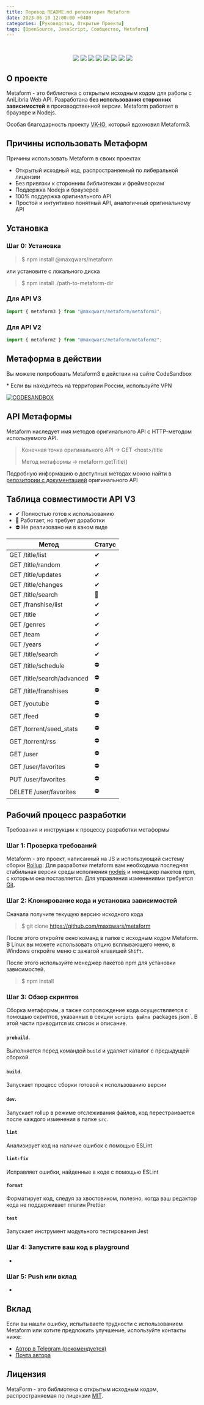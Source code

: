 ```yaml
---
title: Перевод README.md репозитория Metaform
date: 2023-06-10 12:00:00 +0400
categories: [Руководства, Открытые Проекты]
tags: [OpenSource, JavaScript, Сообщество, Metaform]
---
```


<center>
    <img src="https://raw.githubusercontent.com/maxqwars/metaform/main/banner.png" alt="">
</center>

<br>

<center>

![](https://img.shields.io/github/issues/maxqwars/metaform)
![](https://img.shields.io/github/forks/maxqwars/metaform)
![](https://img.shields.io/github/stars/maxqwars/metaform)
![](https://img.shields.io/github/license/maxqwars/metaform)
![](https://img.shields.io/librariesio/dependents/npm/@maxqwars/metaform)
![](https://img.shields.io/github/release-date/maxqwars/metaform)
![](https://img.shields.io/github/contributors/maxqwars/metaform)
![](https://img.shields.io/github/package-json/v/maxqwars/metaform)

</center>

## О проекте

Metaform - это библиотека с открытым исходным кодом для работы с AniLibria Web API. Разработана **без использования сторонних зависимостей** в производственной версии.
Metaform работает в браузере и Nodejs.

Особая благодарность проекту [VK-IO](https://github.com/negezor/vk-io), который вдохновил Metaform3.


## Причины использовать Метаформ

Причины использовать Metaform в своих проектах

- Открытый исходный код, распространяемый по либеральной лицензии
- Без привязки к сторонним библиотекам и фреймворкам
- Поддержка Nodejs и браузеров
- 100% поддержка оригинального API
- Простой и интуитивно понятный API, аналогичный оригинальному API

## Установка

### Шаг 0: Установка

> $ npm install @maxqwars/metaform

или установите с локального диска

> $ npm install ./path-to-metaform-dir

### Для API V3

```javascript
import { metaform3 } from "@maxqwars/metaform/metaform3";
```

### Для API V2

```javascript
import { metaform2 } from "@maxqwars/metaform/metaform2";
```

## Метаформа в действии

Вы можете попробовать Metaform3 в действии на сайте CodeSandbox

\* Если вы находитесь на территории России, используйте VPN

[![CODESANDBOX](https://raw.githubusercontent.com/maxqwars/metaform/main/play_in_sandbox.png)]()

## API Метаформы

Metaform наследует имя методов оригинального API с HTTP-методом используемого API.

> Конечная точка оригинального API -> GET \<host>/title
>
> Метод метаформы -> metaform.getTitle()

Подробную информацию о доступных методах можно найти в [репозитории с документацией](https://github.com/anilibria/docs) оригинального API

## Таблица совместимости API V3

- ✔ Полностью готов к использованию
- 🔧 Работает, но требует доработки
- ⛔ Не реализовано ни в каком виде

| Метод                      | Статус |
| -------------------------- | ------ |
| GET /title/list            | ✔      |
| GET /title/random          | ✔      |
| GET /title/updates         | ✔      |
| GET /title/changes         | ✔      |
| GET /title/search          | 🔧      |
| GET /franshise/list        | ✔      |
| GET /title                 | ✔      |
| GET /genres                | ✔      |
| GET /team                  | ✔      |
| GET /years                 | ✔      |
| GET /title/search          | ✔      |
| GET /title/schedule        | ⛔      |
| GET /title/search/advanced | ⛔      |
| GET /title/franshises      | ⛔      |
| GET /youtube               | ⛔      |
| GET /feed                  | ⛔      |
| GET /torrent/seed_stats    | ⛔      |
| GET /torrent/rss           | ⛔      |
| GET /user                  | ⛔      |
| GET /user/favorites        | ⛔      |
| PUT /user/favorites        | ⛔      |
| DELETE /user/favorites     | ⛔      |

## Рабочий процесс разработки

Требования и инструкции к процессу разработки метаформы

### Шаг 1: Проверка требований

Metaform - это проект, написанный на JS и использующий систему сборки [Rollup](https://rollupjs.org/). Для разработки metaform вам необходима последняя стабильная версия среды исполнения [nodejs](https://nodejs.org/en) и менеджер пакетов npm, с которым она поставляется. Для управления изменениями требуется [Git](https://git-scm.com/).

### Шаг 2: Клонирование кода и установка зависимостей

Сначала получите текущую версию исходного кода

> $ git clone https://github.com/maxqwars/metaform

После этого откройте окно команд в папке с исходным кодом Metaform. В Linux вы можете использовать опцию всплывающего меню, в Windows откройте меню с зажатой клавишей `Shift`.

После этого используйте менеджер пакетов npm для установки зависимостей.

> $ npm install

### Шаг 3: Обзор скриптов

Сборка метаформы, а также сопровождение кода осуществляется с помощью скриптов, указанных в секции `scripts файла `packages.json`. В этой части приводится их список и описание.

#### `prebuild`.

Выполняется перед командой `build` и удаляет каталог с предыдущей сборкой.

#### `build`.

Запускает процесс сборки готовой к использованию версии

#### `dev`.

Запускает rollup в режиме отслеживания файлов, код перестраивается после каждого изменения в папке `src`.

#### `lint`

Анализирует код на наличие ошибок с помощью ESLint

#### `lint:fix`

Исправляет ошибки, найденные в коде с помощью ESLint

#### `format`

Форматирует код, следуя за хвостовиком, полезно, когда ваш редактор кода не поддерживает плагин Prettier

#### `test`

Запускает инструмент модульного тестирования Jest

### Шаг 4: Запустите ваш код в playground

-

### Шаг 5: Push или вклад

-

## Вклад

Если вы нашли ошибку, испытываете трудности с использованием Metaform или хотите предложить улучшение, используйте контакты ниже:

- [Автор в Telegram (рекомендуется)](https://t.me/maxqwars)
- [Почта автора](mailto:maxqwars@gmail.com?subject=Metaform)

## Лицензия

MetaForm - это библиотека с открытым исходным кодом, распространяемая по лицензии [MIT]().
